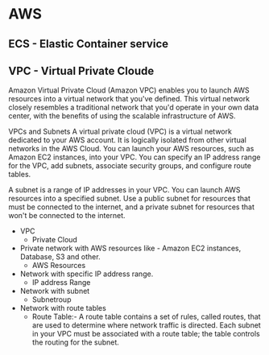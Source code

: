 
# AWS

## ECS - Elastic Container service

## VPC - Virtual Private Cloude
Amazon Virtual Private Cloud (Amazon VPC) enables you to launch AWS resources into a virtual network that you've defined. 
This virtual network closely resembles a traditional network that you'd operate in your own data center, 
with the benefits of using the scalable infrastructure of AWS.

VPCs and Subnets
A virtual private cloud (VPC) is a virtual network dedicated to your AWS account. 
It is logically isolated from other virtual networks in the AWS Cloud. 
You can launch your AWS resources, such as Amazon EC2 instances, into your VPC.
You can specify an IP address range for the VPC, add subnets, associate security groups, and configure route tables.

A subnet is a range of IP addresses in your VPC. You can launch AWS resources into a specified subnet. 
Use a public subnet for resources that must be connected to the internet, 
and a private subnet for resources that won't be connected to the internet.

  * VPC
    - Private Cloud
  * Private network with AWS resources like - Amazon EC2 instances, Database, S3 and other.
    - AWS Resources
  * Network with specific IP address range.
    - IP address Range
  * Network with subnet
    - Subnetroup
  * Network with route tables
    - Route Table:- A route table contains a set of rules, called routes, that are used to determine where 
      network traffic is directed. Each subnet in your VPC must be associated with a route table; 
      the table controls the routing for the subnet.
